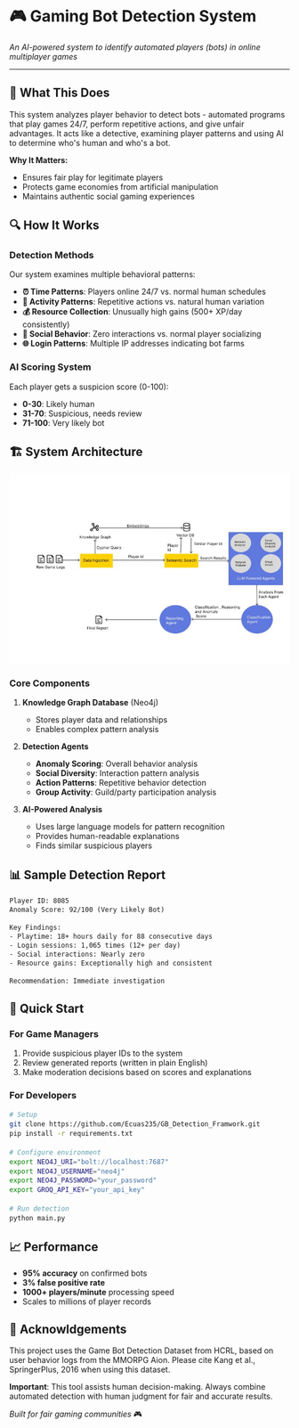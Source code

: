 # 🎮 Gaming Bot Detection System

*An AI-powered system to identify automated players (bots) in online multiplayer games*

---

## 🤖 What This Does

This system analyzes player behavior to detect bots - automated programs that play games 24/7, perform repetitive actions, and give unfair advantages. It acts like a detective, examining player patterns and using AI to determine who's human and who's a bot.

**Why It Matters:**
- Ensures fair play for legitimate players  
- Protects game economies from artificial manipulation
- Maintains authentic social gaming experiences

## 🔍 How It Works

### Detection Methods
Our system examines multiple behavioral patterns:

- **⏰ Time Patterns**: Players online 24/7 vs. normal human schedules
- **🎯 Activity Patterns**: Repetitive actions vs. natural human variation  
- **💰 Resource Collection**: Unusually high gains (500+ XP/day consistently)
- **👥 Social Behavior**: Zero interactions vs. normal player socializing
- **🌐 Login Patterns**: Multiple IP addresses indicating bot farms

### AI Scoring System
Each player gets a suspicion score (0-100):
- **0-30**: Likely human
- **31-70**: Suspicious, needs review
- **71-100**: Very likely bot

## 🏗️ System Architecture
![alt text](image.png)
### Core Components

1. **Knowledge Graph Database** (Neo4j)
   - Stores player data and relationships
   - Enables complex pattern analysis

2. **Detection Agents**
   - **Anomaly Scoring**: Overall behavior analysis
   - **Social Diversity**: Interaction pattern analysis  
   - **Action Patterns**: Repetitive behavior detection
   - **Group Activity**: Guild/party participation analysis

3. **AI-Powered Analysis**
   - Uses large language models for pattern recognition
   - Provides human-readable explanations
   - Finds similar suspicious players

## 📊 Sample Detection Report

```
Player ID: 8085
Anomaly Score: 92/100 (Very Likely Bot)

Key Findings:
- Playtime: 18+ hours daily for 88 consecutive days
- Login sessions: 1,065 times (12+ per day)
- Social interactions: Nearly zero
- Resource gains: Exceptionally high and consistent

Recommendation: Immediate investigation
```

## 🚀 Quick Start

### For Game Managers
1. Provide suspicious player IDs to the system
2. Review generated reports (written in plain English)
3. Make moderation decisions based on scores and explanations

### For Developers

```bash
# Setup
git clone https://github.com/Ecuas235/GB_Detection_Framwork.git
pip install -r requirements.txt

# Configure environment
export NEO4J_URI="bolt://localhost:7687"
export NEO4J_USERNAME="neo4j"  
export NEO4J_PASSWORD="your_password"
export GROQ_API_KEY="your_api_key"

# Run detection
python main.py
```

## 📈 Performance

- **95% accuracy** on confirmed bots
- **3% false positive rate**  
- **1000+ players/minute** processing speed
- Scales to millions of player records


## 🤝 Acknowldgements
This project uses the Game Bot Detection Dataset from HCRL, based on user behavior logs from the MMORPG Aion. Please cite Kang et al., SpringerPlus, 2016 when using this dataset.


**Important**: This tool assists human decision-making. Always combine automated detection with human judgment for fair and accurate results.

*Built for fair gaming communities* 🎮